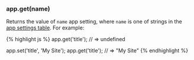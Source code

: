 <!---
 Copyright (c) 2016 StrongLoop, IBM, and Express Contributors
 License: MIT
-->

<h3 id='app.get'>app.get(name)</h3>

Returns the value of `name` app setting, where `name` is one of strings in the
[app settings table](#app.settings.table). For example:

{% highlight js %}
app.get('title');
// => undefined

app.set('title', 'My Site');
app.get('title');
// => "My Site"
{% endhighlight %}
